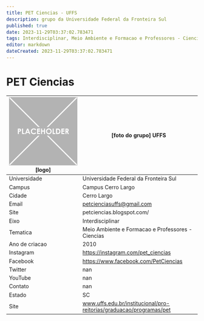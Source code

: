 ```yaml
---
title: PET Ciencias - UFFS
description: grupo da Universidade Federal da Fronteira Sul
published: true
date: 2023-11-29T03:37:02.783471
tags: Interdisciplinar, Meio Ambiente e Formacao e Professores - Ciencias
editor: markdown
dateCreated: 2023-11-29T03:37:02.783471
---
```


# PET Ciencias


| ![placeholder.png](/placeholder.png) [logo] | [foto do grupo] UFFS         |
| ------------------------------------------- | ------------------------------------------------- |
| Universidade                                | Universidade Federal da Fronteira Sul      |
| Campus                                      | Campus Cerro Largo            |
| Cidade                                      | Cerro Largo             |
| Email                                       | petcienciasuffs@gmail.com             |
| Site                                        | petciencias.blogspot.com/              |
| Eixo                                        | Interdisciplinar              |
| Tematica                                    | Meio Ambiente e Formacao e Professores - Ciencias          |
| Ano de criacao                              | 2010        |
| Instagram                                   | https://instagram.com/pet_ciencias         |
| Facebook                                    | https://www.facebook.com/PetCiencias          |
| Twitter                                     | nan           |
| YouTube                                     | nan           |
| Contato                                     | nan         |
| Estado                                      |  SC            |
| Site                                        | www.uffs.edu.br/institucional/pro-reitorias/graduacao/programas/pet |
